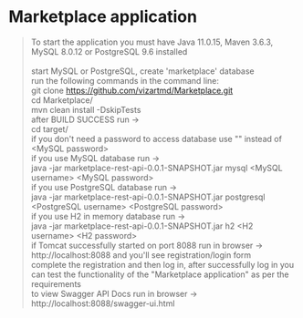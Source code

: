 # Marketplace application
> To start the application you must have Java 11.0.15, Maven 3.6.3, MySQL 8.0.12 or PostgreSQL 9.6 installed<br /><br />
> start MySQL or PostgreSQL, create 'marketplace' database<br />
> run the following commands in the command line:<br />
> git clone https://github.com/vizartmd/Marketplace.git<br />
> cd Marketplace/<br />
> mvn clean install -DskipTests<br />
> after BUILD SUCCESS run -><br />
> cd target/<br />
> if you don't need a password to access database use "" instead of \<MySQL password\><br />
> if you use MySQL database run -> <br />
> java -jar marketplace-rest-api-0.0.1-SNAPSHOT.jar mysql \<MySQL username\> \<MySQL password\><br />
> if you use PostgreSQL database run -><br />
> java -jar marketplace-rest-api-0.0.1-SNAPSHOT.jar postgresql \<PostgreSQL username\> \<PostgreSQL password\><br />
> if you use H2 in memory database run -><br />
> java -jar marketplace-rest-api-0.0.1-SNAPSHOT.jar h2 \<H2 username\> \<H2 password\><br />
> if Tomcat successfully started on port 8088 run in browser -><br />
> http://localhost:8088 and you'll see registration/login form<br />
> complete the registration and then log in, after successfully log in you can test the functionality of the "Marketplace application" as per the requirements<br />
> to view Swagger API Docs run in browser -> http://localhost:8088/swagger-ui.html





